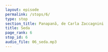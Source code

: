 ```yaml
---
layout: episode
permalink: /stops/6/
type: stop
section_title: Panapanã, de Carla Zaccagnini
title: Seda
page_rank: 6
stop_id: 6
audio_file: 06_seda.mp3
---
```


